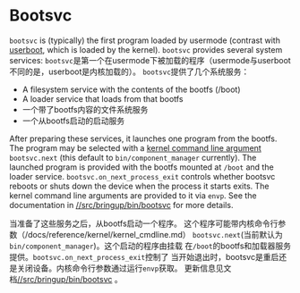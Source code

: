 # Bootsvc

`bootsvc` is (typically) the first program loaded by usermode (contrast with
[userboot](userboot.md), which is loaded by the kernel).  `bootsvc` provides
several system services:
`bootsvc`是第一个在usermode下被加载的程序（usermode与userboot不同的是，userboot是内核加载的）。
`bootsvc`提供了几个系统服务：

- A filesystem service with the contents of the bootfs (/boot)
- A loader service that loads from that bootfs
- 一个带了bootfs内容的文件系统服务
- 一个从bootfs启动的启动服务

After preparing these services, it launches one program from the bootfs.  The
program may be selected with a [kernel command line argument](/docs/reference/kernel/kernel_cmdline.md)
`bootsvc.next` (this default to `bin/component_manager` currently).  The
launched program is provided with the bootfs mounted at `/boot` and the loader
service. `bootsvc.on_next_process_exit` controls whether bootsvc reboots or
shuts down the device when the process it starts exits.  The kernel command
line arguments are provided to it via `envp`.  See the documentation in
[//src/bringup/bin/bootsvc](/src/bringup/bin/bootsvc/) for more details.

当准备了这些服务之后，从bootfs启动一个程序。
这个程序可能带内核命令行参数（/docs/reference/kernel/kernel_cmdline.md）
`bootsvc.next`(当前默认为`bin/component_manager`)。这个启动的程序由挂载
在`/boot`的bootfs和加载器服务提供。`bootsvc.on_next_process_exit`控制了
当开始退出时，bootsvc是重启还是关闭设备。内核命令行参数通过运行`envp`获取。
更新信息见文档[//src/bringup/bin/bootsvc](/src/bringup/bin/bootsvc/) 。
